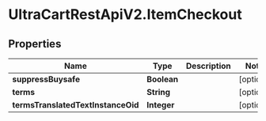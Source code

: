 # UltraCartRestApiV2.ItemCheckout

## Properties
Name | Type | Description | Notes
------------ | ------------- | ------------- | -------------
**suppressBuysafe** | **Boolean** |  | [optional] 
**terms** | **String** |  | [optional] 
**termsTranslatedTextInstanceOid** | **Integer** |  | [optional] 


